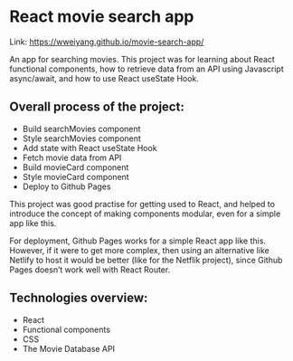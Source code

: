 # React movie search app

Link: https://wweiyang.github.io/movie-search-app/

An app for searching movies. This project was for learning about React functional components, how to retrieve data from an API using Javascript async/await, and how to use React useState Hook.

## Overall process of the project:

- Build searchMovies component
- Style searchMovies component
- Add state with React useState Hook
- Fetch movie data from API
- Build movieCard component
- Style movieCard component
- Deploy to Github Pages

This project was good practise for getting used to React, and helped to introduce the concept of making components modular, even for a simple app like this.

For deployment, Github Pages works for a simple React app like this. However, if it were to get more complex, then using an alternative like Netlify to host it would be better (like for the Netflik project), since Github Pages doesn’t work well with React Router.

## Technologies overview:

- React
- Functional components
- CSS
- The Movie Database API
